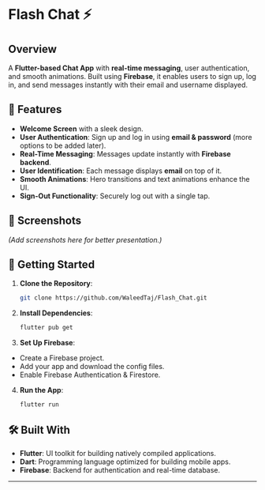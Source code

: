 # **Flash Chat ⚡**  

## **Overview**  
A **Flutter-based Chat App** with **real-time messaging**, user authentication, and smooth animations. Built using **Firebase**, it enables users to sign up, log in, and send messages instantly with their email and username displayed.  

## **📱 Features**  

- **Welcome Screen** with a sleek design.  
- **User Authentication**: Sign up and log in using **email & password** (more options to be added later).  
- **Real-Time Messaging**: Messages update instantly with **Firebase backend**.  
- **User Identification**: Each message displays **email** on top of it.  
- **Smooth Animations**: Hero transitions and text animations enhance the UI.  
- **Sign-Out Functionality**: Securely log out with a single tap.  

## **📸 Screenshots**  
*(Add screenshots here for better presentation.)*  

## **🚀 Getting Started**  

1. **Clone the Repository**:  
   ```bash
   git clone https://github.com/WaleedTaj/Flash_Chat.git
   ```
2. **Install Dependencies**:
   ```bash
   flutter pub get
   ```
3. **Set Up Firebase**:
- Create a Firebase project.
- Add your app and download the config files.
- Enable Firebase Authentication & Firestore.
4. **Run the App**:
   ```bash
   flutter run

## 🛠️ Built With

- **Flutter**: UI toolkit for building natively compiled applications.
- **Dart**: Programming language optimized for building mobile apps.
- **Firebase**: Backend for authentication and real-time database.
---
   
